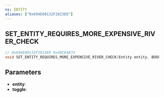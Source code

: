 ```yaml
---
ns: ENTITY
aliases: ["0x694E00132F2823ED"]
---
```

## SET_ENTITY_REQUIRES_MORE_EXPENSIVE_RIVER_CHECK

```c
// 0x694E00132F2823ED 0x40C84A74
void SET_ENTITY_REQUIRES_MORE_EXPENSIVE_RIVER_CHECK(Entity entity, BOOL toggle);
```

## Parameters
* **entity**: 
* **toggle**: 

